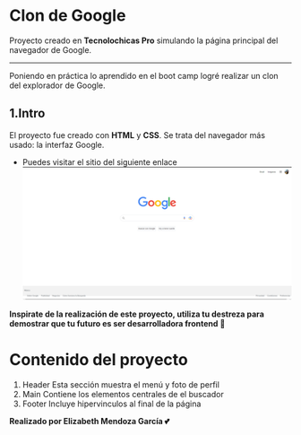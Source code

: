 # Clon de Google
Proyecto creado en **Tecnolochicas Pro** simulando la página principal del navegador de Google.
****
Poniendo en práctica lo aprendido en el boot camp logré realizar un clon del explorador de Google.
## 1.Intro
El proyecto fue creado con **HTML** y **CSS**. Se trata del navegador más usado: la interfaz Google.
* Puedes visitar el sitio del siguiente enlace
![Clon de Google](imagenes/Captura-Clon-Google.png)

**Inspirate de la realización de este proyecto, utiliza tu destreza para demostrar que tu futuro es ser desarrolladora frontend 💪**

# Contenido del proyecto
1. Header
Esta sección muestra el menú y foto de perfil
2. Main
Contiene los elementos centrales de el buscador
3. Footer
Incluye hipervinculos al final de la página

**Realizado por Elizabeth Mendoza García 💕**
